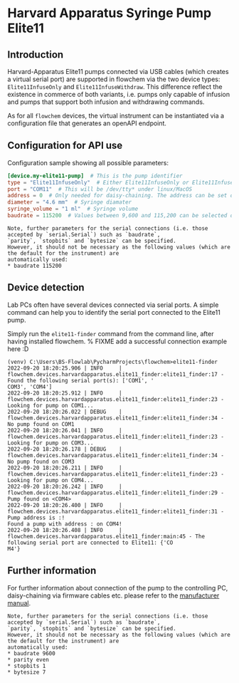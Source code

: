 # Harvard Apparatus Syringe Pump Elite11

## Introduction
Harvard-Apparatus Elite11 pumps connected via USB cables (which creates a virtual serial port) are supported in flowchem
via the two device types: `Elite11InfuseOnly` and `Elite11InfuseWithdraw`.
This difference reflect the existence in commerce of both variants, i.e. pumps only capable of infusion and pumps that
support both infusion and withdrawing commands.

As for all `flowchem` devices, the virtual instrument can be instantiated via a configuration file that generates an
openAPI endpoint.


## Configuration for API use
Configuration sample showing all possible parameters:

```toml
[device.my-elite11-pump]  # This is the pump identifier
type = "Elite11InfuseOnly"  # Either Elite11InfuseOnly or Elite11InfuseWithdraw depending on model
port = "COM11"  # This will be /dev/tty* under linux/MacOS
address = 0  # Only needed for daisy-chaining. The address can be set on the pump, see manufacturer manual.
diameter = "4.6 mm"  # Syringe diamater
syringe_volume = "1 ml"  # Syringe volume
baudrate = 115200  # Values between 9,600 and 115,200 can be selected on the pump! (115200 assumed if not specified)
```

```{note} Serial connection parameters
Note, further parameters for the serial connections (i.e. those accepted by `serial.Serial`) such as `baudrate`,
`parity`, `stopbits` and `bytesize` can be specified.
However, it should not be necessary as the following values (which are the default for the instrument) are
automatically used:
* baudrate 115200
```


## Device detection
Lab PCs often have several devices connected via serial ports.
A simple command can help you to identify the serial port connected to the Elite11 pump.

Simply run the `elite11-finder` command from the command line, after having installed flowchem.
% FIXME add a successful connection example here :D
```shell
(venv) C:\Users\BS-Flowlab\PycharmProjects\flowchem>elite11-finder
2022-09-20 18:20:25.906 | INFO     | flowchem.devices.harvardapparatus.elite11_finder:elite11_finder:17 - Found the following serial port(s): ['COM1', '
COM3', 'COM4']
2022-09-20 18:20:25.912 | INFO     | flowchem.devices.harvardapparatus.elite11_finder:elite11_finder:23 - Looking for pump on COM1...
2022-09-20 18:20:26.022 | DEBUG    | flowchem.devices.harvardapparatus.elite11_finder:elite11_finder:34 - No pump found on COM1
2022-09-20 18:20:26.041 | INFO     | flowchem.devices.harvardapparatus.elite11_finder:elite11_finder:23 - Looking for pump on COM3...
2022-09-20 18:20:26.178 | DEBUG    | flowchem.devices.harvardapparatus.elite11_finder:elite11_finder:34 - No pump found on COM3
2022-09-20 18:20:26.211 | INFO     | flowchem.devices.harvardapparatus.elite11_finder:elite11_finder:23 - Looking for pump on COM4...
2022-09-20 18:20:26.242 | INFO     | flowchem.devices.harvardapparatus.elite11_finder:elite11_finder:29 - Pump found on <COM4>
2022-09-20 18:20:26.400 | INFO     | flowchem.devices.harvardapparatus.elite11_finder:elite11_finder:31 - Pump address is :!
Found a pump with address : on COM4!
2022-09-20 18:20:26.408 | INFO     | flowchem.devices.harvardapparatus.elite11_finder:main:45 - The following serial port are connected to Elite11: {'CO
M4'}
```

## Further information
For further information about connection of the pump to the controlling PC, daisy-chaining via firmware cables etc.
please refer to the [manufacturer manual](./elite11_manual.pdf).

```{note} Serial connection parameters
Note, further parameters for the serial connections (i.e. those accepted by `serial.Serial`) such as `baudrate`,
`parity`, `stopbits` and `bytesize` can be specified.
However, it should not be necessary as the following values (which are the default for the instrument) are
automatically used:
* baudrate 9600
* parity even
* stopbits 1
* bytesize 7
```
